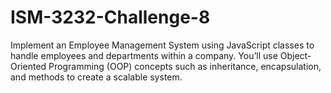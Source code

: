 # ISM-3232-Challenge-8
Implement an Employee Management System using JavaScript classes to handle employees and departments within a company. You’ll use Object-Oriented Programming (OOP) concepts such as inheritance, encapsulation, and methods to create a scalable system. 
